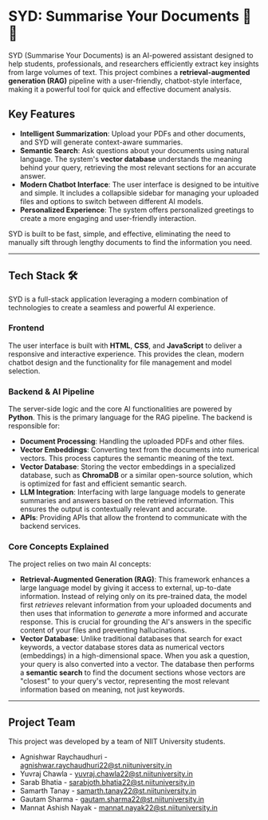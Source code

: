 # SYD: Summarise Your Documents 📄✨

SYD (Summarise Your Documents) is an AI-powered assistant designed to help students, professionals, and researchers efficiently extract key insights from large volumes of text. This project combines a **retrieval-augmented generation (RAG)** pipeline with a user-friendly, chatbot-style interface, making it a powerful tool for quick and effective document analysis.

## Key Features

* **Intelligent Summarization**: Upload your PDFs and other documents, and SYD will generate context-aware summaries.
* **Semantic Search**: Ask questions about your documents using natural language. The system's **vector database** understands the meaning behind your query, retrieving the most relevant sections for an accurate answer.
* **Modern Chatbot Interface**: The user interface is designed to be intuitive and simple. It includes a collapsible sidebar for managing your uploaded files and options to switch between different AI models.
* **Personalized Experience**: The system offers personalized greetings to create a more engaging and user-friendly interaction.

SYD is built to be fast, simple, and effective, eliminating the need to manually sift through lengthy documents to find the information you need.

***

## Tech Stack 🛠️

SYD is a full-stack application leveraging a modern combination of technologies to create a seamless and powerful AI experience.

### Frontend
The user interface is built with **HTML**, **CSS**, and **JavaScript** to deliver a responsive and interactive experience. This provides the clean, modern chatbot design and the functionality for file management and model selection.

### Backend & AI Pipeline
The server-side logic and the core AI functionalities are powered by **Python**. This is the primary language for the RAG pipeline. The backend is responsible for:
* **Document Processing**: Handling the uploaded PDFs and other files.
* **Vector Embeddings**: Converting text from the documents into numerical vectors. This process captures the semantic meaning of the text.
* **Vector Database**: Storing the vector embeddings in a specialized database, such as **ChromaDB** or a similar open-source solution, which is optimized for fast and efficient semantic search.
* **LLM Integration**: Interfacing with large language models to generate summaries and answers based on the retrieved information. This ensures the output is contextually relevant and accurate.
* **APIs**: Providing APIs that allow the frontend to communicate with the backend services.

### Core Concepts Explained
The project relies on two main AI concepts:

* **Retrieval-Augmented Generation (RAG)**: This framework enhances a large language model by giving it access to external, up-to-date information. Instead of relying only on its pre-trained data, the model first *retrieves* relevant information from your uploaded documents and then uses that information to *generate* a more informed and accurate response. This is crucial for grounding the AI's answers in the specific content of your files and preventing hallucinations.
* **Vector Database**: Unlike traditional databases that search for exact keywords, a vector database stores data as numerical vectors (embeddings) in a high-dimensional space.  When you ask a question, your query is also converted into a vector. The database then performs a **semantic search** to find the document sections whose vectors are "closest" to your query's vector, representing the most relevant information based on meaning, not just keywords.

***

## Project Team

This project was developed by a team of NIIT University students.

* Agnishwar Raychaudhuri - agnishwar.raychaudhuri22@st.niituniversity.in
* Yuvraj Chawla - yuvraj.chawla22@st.niituniversity.in
* Sarab Bhatia - sarabjoth.bhatia22@st.niituniversity.in
* Samarth Tanay - samarth.tanay22@st.niituniversity.in
* Gautam Sharma - gautam.sharma22@st.niituniversity.in
* Mannat Ashish Nayak - mannat.nayak22@st.niituniversity.in
